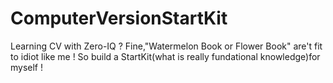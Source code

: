 # ComputerVersionStartKit
Learning CV with Zero-IQ ? 
Fine,"Watermelon Book or Flower Book"  are't fit to idiot like me !
So build a StartKit(what is really fundational knowledge)for myself !
